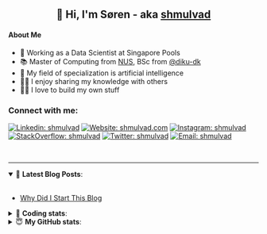 <h2 align="center">
	👋 Hi, I'm Søren - aka <a href="https://shmulvad.com">shmulvad</a>
</h2>

#### About Me
- 🤖 Working as a Data Scientist at Singapore Pools
- 📚 Master of Computing from [NUS], BSc from [@diku-dk]
- 🧠 My field of specialization is artificial intelligence
- 👨‍🏫 I enjoy sharing my knowledge with others
- 👨‍💻 I love to build my own stuff

### Connect with me:

[![Linkedin: shmulvad](https://img.shields.io/badge/shmulvad-blue?style=flat&logo=Linkedin&logoColor=white)][linkedin]
[![Website: shmulvad.com](https://img.shields.io/badge/shmulvad.com-47CCCC?&style=flat&logo=Google-Chrome&logoColor=white)][website]
[![Instagram: shmulvad](https://img.shields.io/badge/-@shmulvad-purple?style=flat&logo=Instagram&logoColor=white)][instagram]
[![StackOverflow: shmulvad](https://img.shields.io/badge/shmulvad-FE7A16?style=flat&logo=stack-overflow&logoColor=white)][stackOverflow]
[![Twitter: shmulvad](https://img.shields.io/badge/@shmulvad-1ca0f1?style=flat&logo=twitter&logoColor=white)][twitter]
[![Email: shmulvad](https://img.shields.io/badge/shmulvad-D14836?style=flat&logo=gmail&logoColor=white)][mail]

<br />

---

<details open>
 <summary>📕 <b>Latest Blog Posts</b>: </summary>

<br>

<!-- BLOG-POST-LIST:START -->
- [Why Did I Start This Blog](https://shmulvad.com/blog/why-did-start-this-blog)
<!-- BLOG-POST-LIST:END -->

</details>

<!-- --- -->

<details>
 <summary>🤖 <b>Coding stats</b>: </summary>

<br>

NOTE: Doesn't track coding at work or work done in environments such as Jupyter Notebooks.

<!--START_SECTION:waka-->
![Code Time](http://img.shields.io/badge/Code%20Time-2%2C109%20hrs%2025%20mins-blue)

**I'm a Night 🦉** 

```text
🌞 Morning                440 commits         ██░░░░░░░░░░░░░░░░░░░░░░░   09.11 % 
🌆 Daytime                1245 commits        ██████░░░░░░░░░░░░░░░░░░░   25.77 % 
🌃 Evening                1992 commits        ██████████░░░░░░░░░░░░░░░   41.23 % 
🌙 Night                  1155 commits        ██████░░░░░░░░░░░░░░░░░░░   23.90 % 
```


📊 **This Week I Spent My Time On** 

```text
💬 Programming Languages: 
Python                   9 hrs 10 mins       ██████████████████████░░░   89.07 % 
Other                    27 mins             █░░░░░░░░░░░░░░░░░░░░░░░░   04.52 % 
Assembly                 21 mins             █░░░░░░░░░░░░░░░░░░░░░░░░   03.44 % 
Text                     10 mins             ░░░░░░░░░░░░░░░░░░░░░░░░░   01.72 % 
Markdown                 5 mins              ░░░░░░░░░░░░░░░░░░░░░░░░░   00.83 % 

🔥 Editors: 
VS Code                  9 hrs 49 mins       ████████████████████████░   95.38 % 
Zsh                      27 mins             █░░░░░░░░░░░░░░░░░░░░░░░░   04.52 % 
Sublime Text             0 secs              ░░░░░░░░░░░░░░░░░░░░░░░░░   00.09 % 

🐱‍💻 Projects: 
datapakke-interface      5 hrs 46 mins       ██████████████░░░░░░░░░░░   56.01 % 
findsmiley.dk            3 hrs               ███████░░░░░░░░░░░░░░░░░░   29.20 % 
hit-locator              48 mins             ██░░░░░░░░░░░░░░░░░░░░░░░   07.77 % 
company-scrapers         39 mins             ██░░░░░░░░░░░░░░░░░░░░░░░   06.45 % 
Terminal                 2 mins              ░░░░░░░░░░░░░░░░░░░░░░░░░   00.48 % 
```


 Last Updated on 26/08/2023 18:40:11 UTC
<!--END_SECTION:waka-->

</details>

<!-- --- -->

<details>
 <summary>😇 <b>My GitHub stats</b>: </summary>

<br>

<img align="left" alt="shmulvad's Github Stats" src="https://github-readme-stats.vercel.app/api?username=shmulvad&show_icons=true&hide_border=true" />

</details>



[website]: https://shmulvad.com
[twitter]: https://twitter.com/shmulvad
[linkedin]: https://linkedin.com/in/shmulvad
[instagram]: https://instagram.com/shmulvad
[stackOverflow]: https://stackoverflow.com/users/9248793/shmulvad
[mail]: mailto:shmulvad@gmail.com
[@diku-dk]: https://github.com/diku-dk
[github]: https://github.com/shmulvad
[NUS]: https://www.nus.edu.sg